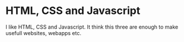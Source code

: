 # HTML, CSS and Javascript

I like HTML, CSS and Javascript. It think this three are enough to make usefull websites, webapps etc.
 
